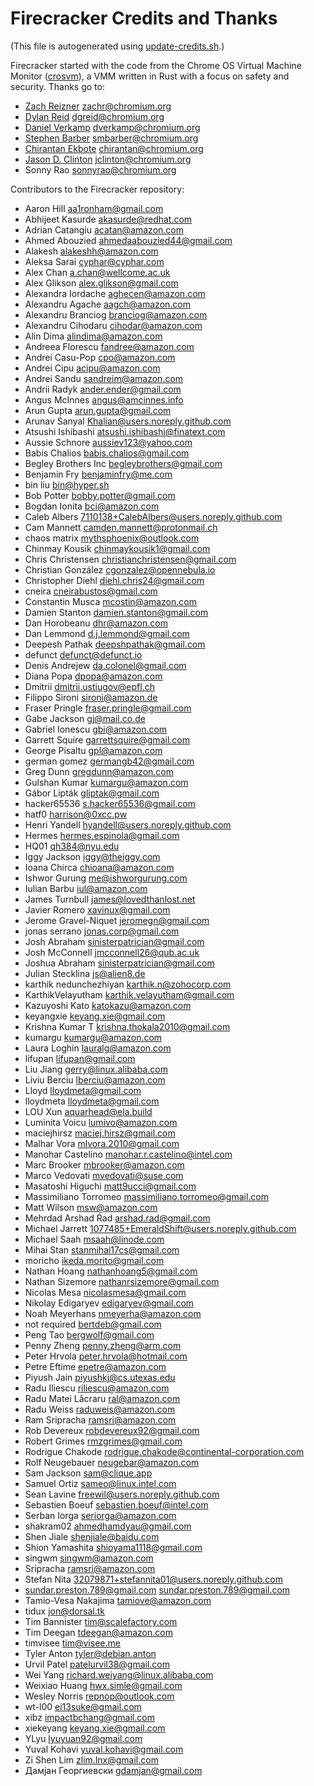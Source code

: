 
# Firecracker Credits and Thanks

(This file is autogenerated using [update-credits.sh](tools/update-credits.sh).)

Firecracker started with the code from the Chrome OS Virtual Machine Monitor
([crosvm](https://chromium.googlesource.com/chromiumos/platform/crosvm/)), a VMM
written in Rust with a focus on safety and security. Thanks go to:

* [Zach Reizner](https://github.com/zachreizner) <zachr@chromium.org>
* [Dylan Reid](https://github.com/dgreid) <dgreid@chromium.org>
* [Daniel Verkamp](https://github.com/danielverkamp) <dverkamp@chromium.org>
* [Stephen Barber](https://github.com/smibarber) <smbarber@chromium.org>
* [Chirantan Ekbote](https://github.com/jynnantonix) <chirantan@chromium.org>
* [Jason D. Clinton](https://github.com/jclinton) <jclinton@chromium.org>
* Sonny Rao <sonnyrao@chromium.org>


Contributors to the Firecracker repository:

* Aaron Hill <aa1ronham@gmail.com>
* Abhijeet Kasurde <akasurde@redhat.com>
* Adrian Catangiu <acatan@amazon.com>
* Ahmed Abouzied <ahmedaabouzied44@gmail.com>
* Alakesh <alakeshh@amazon.com>
* Aleksa Sarai <cyphar@cyphar.com>
* Alex Chan <a.chan@wellcome.ac.uk>
* Alex Glikson <alex.glikson@gmail.com>
* Alexandra Iordache <aghecen@amazon.com>
* Alexandru Agache <aagch@amazon.com>
* Alexandru Branciog <branciog@amazon.com>
* Alexandru Cihodaru <cihodar@amazon.com>
* Alin Dima <alindima@amazon.com>
* Andreea Florescu <fandree@amazon.com>
* Andrei Casu-Pop <cpo@amazon.com>
* Andrei Cipu <acipu@amazon.com>
* Andrei Sandu <sandreim@amazon.com>
* Andrii Radyk <ander.ender@gmail.com>
* Angus McInnes <angus@amcinnes.info>
* Arun Gupta <arun.gupta@gmail.com>
* Arunav Sanyal <Khalian@users.noreply.github.com>
* Atsushi Ishibashi <atsushi.ishibashi@finatext.com>
* Aussie Schnore <aussiev123@yahoo.com>
* Babis Chalios <babis.chalios@gmail.com>
* Begley Brothers Inc <begleybrothers@gmail.com>
* Benjamin Fry <benjaminfry@me.com>
* bin liu <bin@hyper.sh>
* Bob Potter <bobby.potter@gmail.com>
* Bogdan Ionita <bci@amazon.com>
* Caleb Albers <7110138+CalebAlbers@users.noreply.github.com>
* Cam Mannett <camden.mannett@protonmail.ch>
* chaos matrix <mythsphoenix@outlook.com>
* Chinmay Kousik <chinmaykousik1@gmail.com>
* Chris Christensen <christianchristensen@gmail.com>
* Christian González <cgonzalez@opennebula.io>
* Christopher Diehl <diehl.chris24@gmail.com>
* cneira <cneirabustos@gmail.com>
* Constantin Musca <mcostin@amazon.com>
* Damien Stanton <damien.stanton@gmail.com>
* Dan Horobeanu <dhr@amazon.com>
* Dan Lemmond <d.j.lemmond@gmail.com>
* Deepesh Pathak <deepshpathak@gmail.com>
* defunct <defunct@defunct.io>
* Denis Andrejew <da.colonel@gmail.com>
* Diana Popa <dpopa@amazon.com>
* Dmitrii <dmitrii.ustiugov@epfl.ch>
* Filippo Sironi <sironi@amazon.de>
* Fraser Pringle <fraser.pringle@gmail.com>
* Gabe Jackson <gj@mail.co.de>
* Gabriel Ionescu <gbi@amazon.com>
* Garrett Squire <garrettsquire@gmail.com>
* George Pisaltu <gpl@amazon.com>
* german gomez <germangb42@gmail.com>
* Greg Dunn <gregdunn@amazon.com>
* Gulshan Kumar <kumargu@amazon.com>
* Gábor Lipták <gliptak@gmail.com>
* hacker65536 <s.hacker65536@gmail.com>
* hatf0 <harrison@0xcc.pw>
* Henri Yandell <hyandell@users.noreply.github.com>
* Hermes <hermes.espinola@gmail.com>
* HQ01 <qh384@nyu.edu>
* Iggy Jackson <iggy@theiggy.com>
* Ioana Chirca <chioana@amazon.com>
* Ishwor Gurung <me@ishworgurung.com>
* Iulian Barbu <iul@amazon.com>
* James Turnbull <james@lovedthanlost.net>
* Javier Romero <xavinux@gmail.com>
* Jerome Gravel-Niquet <jeromegn@gmail.com>
* jonas serrano <jonas.corp@gmail.com>
* Josh Abraham <sinisterpatrician@gmail.com>
* Josh McConnell <jmcconnell26@qub.ac.uk>
* Joshua Abraham <sinisterpatrician@gmail.com>
* Julian Stecklina <js@alien8.de>
* karthik nedunchezhiyan <karthik.n@zohocorp.com>
* KarthikVelayutham <karthik.velayutham@gmail.com>
* Kazuyoshi Kato <katokazu@amazon.com>
* keyangxie <keyang.xie@gmail.com>
* Krishna Kumar T <krishna.thokala2010@gmail.com>
* kumargu <kumargu@amazon.com>
* Laura Loghin <lauralg@amazon.com>
* lifupan <lifupan@gmail.com>
* Liu Jiang <gerry@linux.alibaba.com>
* Liviu Berciu <lberciu@amazon.com>
* Lloyd <lloydmeta@gmail.com>
* lloydmeta <lloydmeta@gmail.com>
* LOU Xun <aquarhead@ela.build>
* Luminita Voicu <lumivo@amazon.com>
* maciejhirsz <maciej.hirsz@gmail.com>
* Malhar Vora <mlvora.2010@gmail.com>
* Manohar Castelino <manohar.r.castelino@intel.com>
* Marc Brooker <mbrooker@amazon.com>
* Marco Vedovati <mvedovati@suse.com>
* Masatoshi Higuchi <matt9ucci@gmail.com>
* Massimiliano Torromeo <massimiliano.torromeo@gmail.com>
* Matt Wilson <msw@amazon.com>
* Mehrdad Arshad Rad <arshad.rad@gmail.com>
* Michael Jarrett <1077485+EmeraldShift@users.noreply.github.com>
* Michael Saah <msaah@linode.com>
* Mihai Stan <stanmihai17cs@gmail.com>
* moricho <ikeda.morito@gmail.com>
* Nathan Hoang <nathanhoang5@gmail.com>
* Nathan Sizemore <nathanrsizemore@gmail.com>
* Nicolas Mesa <nicolasmesa@gmail.com>
* Nikolay Edigaryev <edigaryev@gmail.com>
* Noah Meyerhans <nmeyerha@amazon.com>
* not required <bertdeb@gmail.com>
* Peng Tao <bergwolf@gmail.com>
* Penny Zheng <penny.zheng@arm.com>
* Peter Hrvola <peter.hrvola@hotmail.com>
* Petre Eftime <epetre@amazon.com>
* Piyush Jain <piyushkj@cs.utexas.edu>
* Radu Iliescu <riliescu@amazon.com>
* Radu Matei Lăcraru <ral@amazon.com>
* Radu Weiss <raduweis@amazon.com>
* Ram Sripracha <ramsri@amazon.com>
* Rob Devereux <robdevereux92@gmail.com>
* Robert Grimes <rmzgrimes@gmail.com>
* Rodrigue Chakode <rodrigue.chakode@continental-corporation.com>
* Rolf Neugebauer <neugebar@amazon.com>
* Sam Jackson <sam@clique.app>
* Samuel Ortiz <sameo@linux.intel.com>
* Sean Lavine <freewil@users.noreply.github.com>
* Sebastien Boeuf <sebastien.boeuf@intel.com>
* Serban Iorga <seriorga@amazon.com>
* shakram02 <ahmedhamdyau@gmail.com>
* Shen Jiale <shenjiale@baidu.com>
* Shion Yamashita <shioyama1118@gmail.com>
* singwm <singwm@amazon.com>
* Sripracha <ramsri@amazon.com>
* Stefan Nita <32079871+stefannita01@users.noreply.github.com>
* sundar.preston.789@gmail.com <sundar.preston.789@gmail.com>
* Tamio-Vesa Nakajima <tamiove@amazon.com>
* tidux <jon@dorsal.tk>
* Tim Bannister <tim@scalefactory.com>
* Tim Deegan <tdeegan@amazon.com>
* timvisee <tim@visee.me>
* Tyler Anton <tyler@debian.anton>
* Urvil Patel <patelurvil38@gmail.com>
* Wei Yang <richard.weiyang@linux.alibaba.com>
* Weixiao Huang <hwx.simle@gmail.com>
* Wesley Norris <repnop@outlook.com>
* wt-l00 <ei13suke@gmail.com>
* xibz <impactbchang@gmail.com>
* xiekeyang <keyang.xie@gmail.com>
* YLyu <lyuyuan92@gmail.com>
* Yuval Kohavi <yuval.kohavi@gmail.com>
* Zi Shen Lim <zlim.lnx@gmail.com>
* Дамјан Георгиевски <gdamjan@gmail.com>

